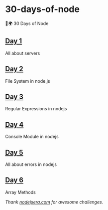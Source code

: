 # 30-days-of-node

🚀🌍 30 Days of Node

## [Day 1](https://github.com/cuongw/30-days-of-node/tree/master/day1)

All about servers

## [Day 2](https://github.com/cuongw/30-days-of-node/tree/master/day2)

File System in node.js

## [Day 3](https://github.com/cuongw/30-days-of-node/tree/master/day3)

Regular Expressions in nodejs

## [Day 4](https://github.com/cuongw/30-days-of-node/tree/master/day4)

Console Module in nodejs

## [Day 5](https://github.com/cuongw/30-days-of-node/tree/master/day5)

All about errors in nodejs

## [Day 6](https://github.com/cuongw/30-days-of-node/tree/master/day6)

Array Methods

_Thank [nodejsera.com](https://www.nodejsera.com/30-days-of-node.html) for awesome challenges._
